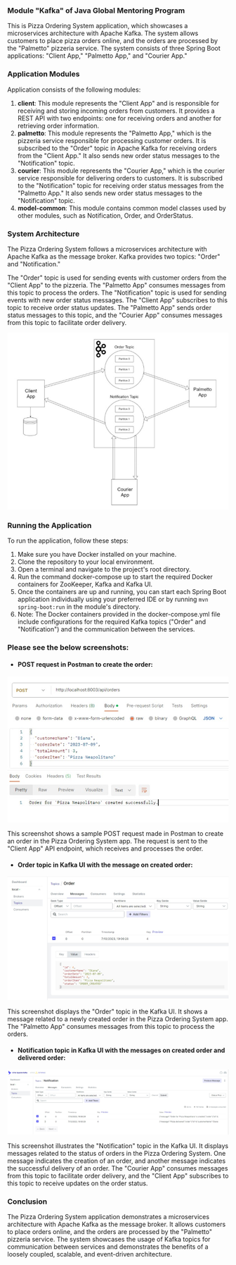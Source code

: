 ### Module "Kafka" of Java Global Mentoring Program

This is  Pizza Ordering System application, which showcases a microservices architecture with Apache Kafka. The system allows customers to place pizza orders online, and the orders are processed by the "Palmetto" pizzeria service. The system consists of three Spring Boot applications: "Client App," "Palmetto App," and "Courier App."

### Application Modules

Application consists of the following modules:

1. **client**: This module represents the "Client App" and is responsible for receiving and storing incoming orders from customers. It provides a REST API with two endpoints: one for receiving orders and another for retrieving order information. 
2. **palmetto**: This module represents the "Palmetto App," which is the pizzeria service responsible for processing customer orders. It is subscribed to the "Order" topic in Apache Kafka for receiving orders from the "Client App." It also sends new order status messages to the "Notification" topic. 
3. **courier**: This module represents the "Courier App," which is the courier service responsible for delivering orders to customers. It is subscribed to the "Notification" topic for receiving order status messages from the "Palmetto App." It also sends new order status messages to the "Notification" topic. 
4. **model-common**: This module contains common model classes used by other modules, such as Notification, Order, and OrderStatus.

### System Architecture
The Pizza Ordering System follows a microservices architecture with Apache Kafka as the message broker. Kafka provides two topics: "Order" and "Notification."

The "Order" topic is used for sending events with customer orders from the "Client App" to the pizzeria. The "Palmetto App" consumes messages from this topic to process the orders.
The "Notification" topic is used for sending events with new order status messages. The "Client App" subscribes to this topic to receive order status updates. The "Palmetto App" sends order status messages to this topic, and the "Courier App" consumes messages from this topic to facilitate order delivery.

![Postman Screenshot](images/architecture_of_system.jpg)

### Running the Application
To run the application, follow these steps:

1. Make sure you have Docker installed on your machine.
2. Clone the repository to your local environment.
3. Open a terminal and navigate to the project's root directory.
4. Run the command docker-compose up to start the required Docker containers for ZooKeeper, Kafka and Kafka UI.
5. Once the containers are up and running, you can start each Spring Boot application individually using your preferred IDE or by running `mvn spring-boot:run` in the module's directory.
6. Note: The Docker containers provided in the docker-compose.yml file include configurations for the required Kafka topics ("Order" and "Notification") and the communication between the services.

### Please see the below screenshots:

* #### POST request in Postman to create the order:

![Postman Screenshot](images/post_request_orders.jpg)

This screenshot shows a sample POST request made in Postman to create an order in the Pizza Ordering System app. The request is sent to the "Client App" API endpoint, which receives and processes the order.

* #### Order topic in Kafka UI with the message on created order:

![Order topic](images/order_topic_kafka_ui.jpg)

This screenshot displays the "Order" topic in the Kafka UI. It shows a message related to a newly created order in the Pizza Ordering System app. The "Palmetto App" consumes messages from this topic to process the orders.

* #### Notification topic in Kafka UI with the messages on created order and delivered order:

![Order topic](images/notification_topic_kafka_ui.jpg)

This screenshot illustrates the "Notification" topic in the Kafka UI. It displays messages related to the status of orders in the Pizza Ordering System. One message indicates the creation of an order, and another message indicates the successful delivery of an order. The "Courier App" consumes messages from this topic to facilitate order delivery, and the "Client App" subscribes to this topic to receive updates on the order status.

### Conclusion
The Pizza Ordering System application demonstrates a microservices architecture with Apache Kafka as the message broker. It allows customers to place orders online, and the orders are processed by the "Palmetto" pizzeria service. The system showcases the usage of Kafka topics for communication between services and demonstrates the benefits of a loosely coupled, scalable, and event-driven architecture.